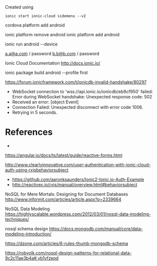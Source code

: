 
Created using
```
ionic start ionic-cloud sidemenu --v2
```
cordova platform add android

ionic platform remove android
ionic platform add android

ionic run android --device

a.a@a.com / password
b.b@b.com / password

Ionic Cloud Documentation
http://docs.ionic.io/


ionic package build android --profile first

https://forum.ionicframework.com/t/ionicdb-invalid-handshake/80297

- WebSocket connection to 'wss://api.ionic.io/ionicdb/eb9cf950' failed: Error during WebSocket handshake: Unexpected response code: 502
- Received an error: [object Event]
- Connection Failed:  Unexpected disconnect with error code 1006.
- Retrying in 5 seconds.

# References
- 
https://angular.io/docs/ts/latest/guide/reactive-forms.html

http://www.clearlyinnovative.com/user-authentication-with-ionic-cloud-auth-using-rxjsbehaviorsubject
- https://github.com/aaronksaunders/Ionic2-Ionic.io-Auth-Example
- http://reactivex.io/rxjs/manual/overview.html#behaviorsubject

NoSQL for Mere Mortals: Designing for Document Databases
http://www.informit.com/articles/article.aspx?p=2339664

NoSQL Data Modeling
https://highlyscalable.wordpress.com/2012/03/01/nosql-data-modeling-techniques/

nosql schema design
https://docs.mongodb.com/manual/core/data-modeling-introduction/

https://dzone.com/articles/6-rules-thumb-mongodb-schema

https://robvolk.com/nosql-design-patterns-for-relational-data-9c2c11ae3b4a#.yb1vfzepd
